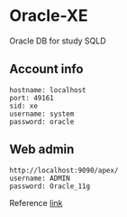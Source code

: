 # Oracle-XE
Oracle DB for study SQLD

## Account info

```
hostname: localhost
port: 49161
sid: xe
username: system
password: oracle
```

## Web admin

```
http://localhost:9090/apex/
username: ADMIN
password: Oracle_11g
```

Reference [link](https://hub.docker.com/r/wnameless/oracle-xe-11g-r2)
